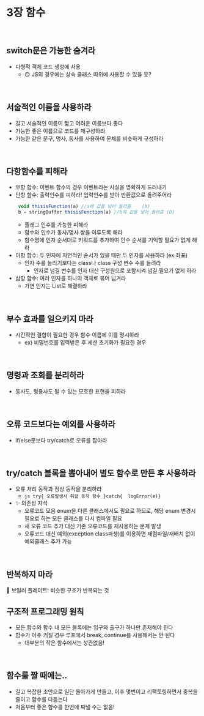 # 3장 함수
<br/>

## switch문은 가능한 숨겨라
* 다형적 객체 코드 생성에 사용
  * 😏 JS의 경우에는 상속 클래스 따위에 사용할 수 있을 듯?
<br/>

## 서술적인 이름을 사용하라
* 길고 서술적인 이름이 짧고 어려운 이름보다 좋다
* 가능한 좋은 이름으로 코드를 재구성하라
* 가능한 같은 문구, 명사, 동사를 사용하여 문체를 비슷하게 구성하라
<br/>

## 다항함수를 피해라
* 무항 함수: 이벤트 함수의 경우 이벤트라는 사실을 명확하게 드러내기
* 단항 함수: 출력인수를 피하라! 입력인수를 받아 반환값으로 돌려주어라
  ```js
   void thisisFunction(a) //a에 값을 넣어 돌려줌	(X)
   b = stringBuffer thisisFunction(a) //b에 값을 넣어 돌려줌 (O)
   ```
    * 플래그 인수를 가능한 피해라
    * 함수와 인수가 동사/명사 쌍을 이루도록 해라
    * 함수명에 인자 순서대로 키워드를 추가하여 인수 순서를 기억할 필요가 없게 해라
* 이항 함수: 두 인자에 자연적인 순서가 있을 때만 두 인자를 사용하라 (ex.좌표)
   * 인자 수를 늘리기보다는 class나 class 구성 변수 수를 늘려라
      * 인자로 넘길 변수를 인자 대신 구성원으로 포함시켜 넘길 필요가 없게 하라
* 삼항 함수: 여러 인자를 하나의 객체로 묶어 넘겨라
   * 가변 인자는 List로 해결하라
<br/>

## 부수 효과를 일으키지 마라
* 시간적인 결합이 필요한 경우 함수 이름에 이를 명시하라
  * ex) 비밀번호를 입력받은 후 세션 초기화가 필요한 경우
<br/>

## 명령과 조회를 분리하라
* 동사도, 형용사도 될 수 있는 모호한 표현을 피하라
<br/>

## 오류 코드보다는 예외를 사용하라
* if/else문보다 try/catch로 오류를 잡아라
<br/>

## try/catch 블록을 뽑아내어 별도 함수로 만든 후 사용하라
* 오류 처리 동작과 정상 동작을 분리하라
  * ```js try{ 오류발생시 취할 동작 함수 }catch{  logError(e)} ```
* ✨ 의존성 자석
  * 오류코드 모음 enum을 다른 클래스에서도 필요로 하므로, 해당 enum 변경시 필요로 하는 모든 클래스를 다시 컴파일 필요
  * 새 오류 코드 추가 대신 기존 오류코드를 재사용하는 문제 발생
  * 오류코드 대신 예외(exception class파생)를 이용하면 재컴파일/재배치 없이 예외클래스 추가 가능
<br/>

## 반복하지 마라
🔎 보일러 플레이트: 비슷한 구조가 반복되는 것
<br/>

## 구조적 프로그래밍 원칙
* 모든 함수와 함수 내 모든 블록에는 입구와 출구가 하나만 존재해야 한다
* 함수가 아주 커질 경우 루프에서 break, continue를 사용해서는 안 된다
  * 대부분의 작은 함수에서는 상관없음!
<br/>

## 함수를 짤 때에는..
* 길고 복잡한 초안으로 일단 돌아가게 만들고, 이후 몇번이고 리팩토링하면서 중복을 줄이고 함수를 다듬는다
* 처음부터 좋은 함수를 한번에 짜낼 수는 없음!
